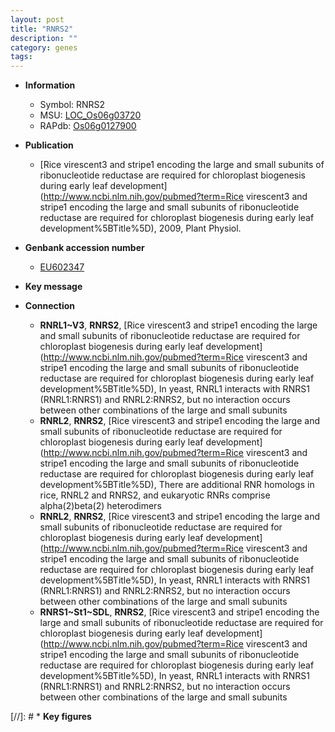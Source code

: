 ```yaml
---
layout: post
title: "RNRS2"
description: ""
category: genes
tags: 
---
```


* **Information**  
    + Symbol: RNRS2  
    + MSU: [LOC_Os06g03720](http://rice.plantbiology.msu.edu/cgi-bin/ORF_infopage.cgi?orf=LOC_Os06g03720)  
    + RAPdb: [Os06g0127900](http://rapdb.dna.affrc.go.jp/viewer/gbrowse_details/irgsp1?name=Os06g0127900)  

* **Publication**  
    + [Rice virescent3 and stripe1 encoding the large and small subunits of ribonucleotide reductase are required for chloroplast biogenesis during early leaf development](http://www.ncbi.nlm.nih.gov/pubmed?term=Rice virescent3 and stripe1 encoding the large and small subunits of ribonucleotide reductase are required for chloroplast biogenesis during early leaf development%5BTitle%5D), 2009, Plant Physiol.

* **Genbank accession number**  
    + [EU602347](http://www.ncbi.nlm.nih.gov/nuccore/EU602347)

* **Key message**  

* **Connection**  
    + __RNRL1~V3__, __RNRS2__, [Rice virescent3 and stripe1 encoding the large and small subunits of ribonucleotide reductase are required for chloroplast biogenesis during early leaf development](http://www.ncbi.nlm.nih.gov/pubmed?term=Rice virescent3 and stripe1 encoding the large and small subunits of ribonucleotide reductase are required for chloroplast biogenesis during early leaf development%5BTitle%5D), In yeast, RNRL1 interacts with RNRS1 (RNRL1:RNRS1) and RNRL2:RNRS2, but no interaction occurs between other combinations of the large and small subunits
    + __RNRL2__, __RNRS2__, [Rice virescent3 and stripe1 encoding the large and small subunits of ribonucleotide reductase are required for chloroplast biogenesis during early leaf development](http://www.ncbi.nlm.nih.gov/pubmed?term=Rice virescent3 and stripe1 encoding the large and small subunits of ribonucleotide reductase are required for chloroplast biogenesis during early leaf development%5BTitle%5D), There are additional RNR homologs in rice, RNRL2 and RNRS2, and eukaryotic RNRs comprise alpha(2)beta(2) heterodimers
    + __RNRL2__, __RNRS2__, [Rice virescent3 and stripe1 encoding the large and small subunits of ribonucleotide reductase are required for chloroplast biogenesis during early leaf development](http://www.ncbi.nlm.nih.gov/pubmed?term=Rice virescent3 and stripe1 encoding the large and small subunits of ribonucleotide reductase are required for chloroplast biogenesis during early leaf development%5BTitle%5D), In yeast, RNRL1 interacts with RNRS1 (RNRL1:RNRS1) and RNRL2:RNRS2, but no interaction occurs between other combinations of the large and small subunits
    + __RNRS1~St1~SDL__, __RNRS2__, [Rice virescent3 and stripe1 encoding the large and small subunits of ribonucleotide reductase are required for chloroplast biogenesis during early leaf development](http://www.ncbi.nlm.nih.gov/pubmed?term=Rice virescent3 and stripe1 encoding the large and small subunits of ribonucleotide reductase are required for chloroplast biogenesis during early leaf development%5BTitle%5D), In yeast, RNRL1 interacts with RNRS1 (RNRL1:RNRS1) and RNRL2:RNRS2, but no interaction occurs between other combinations of the large and small subunits

[//]: # * **Key figures**  


